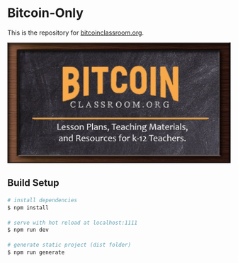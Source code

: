 # Bitcoin-Only

This is the repository for [bitcoinclassroom.org](http://www.bitcoinclassroom.org). 

![](/static/og-image.png)


## Build Setup

```bash
# install dependencies
$ npm install

# serve with hot reload at localhost:1111
$ npm run dev

# generate static project (dist folder)
$ npm run generate
```


